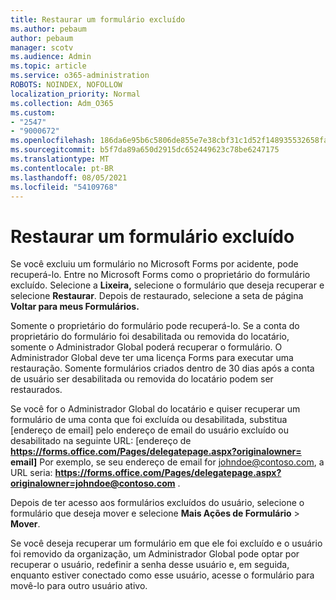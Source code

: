 ```yaml
---
title: Restaurar um formulário excluído
ms.author: pebaum
author: pebaum
manager: scotv
ms.audience: Admin
ms.topic: article
ms.service: o365-administration
ROBOTS: NOINDEX, NOFOLLOW
localization_priority: Normal
ms.collection: Adm_O365
ms.custom:
- "2547"
- "9000672"
ms.openlocfilehash: 186da6e95b6c5806de855e7e38cbf31c1d52f148935532658fae0cc3fe111f35
ms.sourcegitcommit: b5f7da89a650d2915dc652449623c78be6247175
ms.translationtype: MT
ms.contentlocale: pt-BR
ms.lasthandoff: 08/05/2021
ms.locfileid: "54109768"
---
```

# <a name="restore-a-deleted-form"></a>Restaurar um formulário excluído

Se você excluiu um formulário no Microsoft Forms por acidente, pode recuperá-lo. Entre no Microsoft Forms como o proprietário do formulário excluído. Selecione a **Lixeira,** selecione o formulário que deseja recuperar e selecione **Restaurar**. Depois de restaurado, selecione a seta de página **Voltar para meus Formulários.**

Somente o proprietário do formulário pode recuperá-lo. Se a conta do proprietário do formulário foi desabilitada ou removida do locatário, somente o Administrador Global poderá recuperar o formulário. O Administrador Global deve ter uma licença Forms para executar uma restauração. Somente formulários criados dentro de 30 dias após a conta de usuário ser desabilitada ou removida do locatário podem ser restaurados.

Se você for o Administrador Global do locatário e quiser recuperar um formulário de uma conta que foi excluída ou desabilitada, substitua [endereço de email] pelo endereço de email do usuário excluído ou desabilitado na seguinte URL: [endereço de **https://forms.office.com/Pages/delegatepage.aspx?originalowner= email]** Por exemplo, se seu endereço de email for johndoe@contoso.com, a URL seria: **https://forms.office.com/Pages/delegatepage.aspx?originalowner=johndoe@contoso.com** . 

Depois de ter acesso aos formulários excluídos do usuário, selecione o formulário que deseja mover e selecione **Mais Ações de Formulário**  >  **Mover**.

Se você deseja recuperar um formulário em que ele foi excluído e o usuário foi removido da organização, um Administrador Global pode optar por recuperar o usuário, redefinir a senha desse usuário e, em seguida, enquanto estiver conectado como esse usuário, acesse o formulário para movê-lo para outro usuário ativo. 